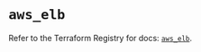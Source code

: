 # `aws_elb`

Refer to the Terraform Registry for docs: [`aws_elb`](https://registry.terraform.io/providers/hashicorp/aws/6.13.0/docs/resources/elb).
